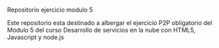 Repositorio ejercicio modulo 5

Este repositorio esta destinado a albergar el ejercicio P2P obligatorio del Módulo 5 del curso  	Desarrollo de servicios en la nube con HTML5, Javascript y node.js